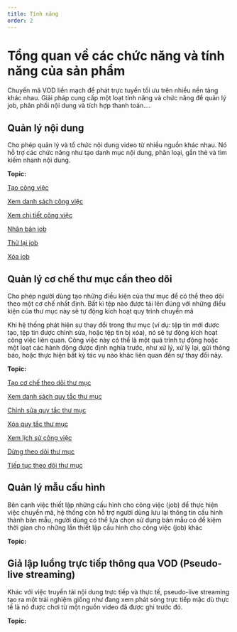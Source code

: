 ```yaml
---
title: Tính năng
order: 2
---
```


# Tổng quan về các chức năng và tính năng của sản phẩm

Chuyển mã VOD liền mạch để phát trực tuyến tối ưu trên nhiều nền tảng khác nhau. Giải pháp cung cấp một loạt tính năng và chức năng để quản lý job, phân phối nội dung và tích hợp thanh toán....

## Quản lý nội dung

Cho phép quản lý và tổ chức nội dung video từ nhiều nguồn khác nhau. Nó hỗ trợ các chức năng như tạo danh mục nội dung, phân loại, gắn thẻ và tìm kiếm nhanh nội dung.

**Topic:** 

[Tạo công việc](/docs/vi/sigma-media-vod/05-user-guide/b-job-management/1-create-job.md)

[Xem danh sách công việc](/docs/vi/sigma-media-vod/05-user-guide/b-job-management/2-view-job-list.md)

[Xem chi tiết công việc](/docs/vi/sigma-media-vod/05-user-guide/b-job-management/3-view-details-job.md)

[Nhân bản job](/docs/vi/sigma-media-vod/05-user-guide/b-job-management/4-duplicate-job.md)

[Thử lại job](/docs/vi/sigma-media-vod/05-user-guide/b-job-management/5-retry-job.md)

[Xóa job](/docs/vi/sigma-media-vod/05-user-guide/b-job-management/6-delete-job.md)


## Quản lý cơ chế thư mục cần theo dõi

Cho phép người dùng tạo những điều kiện của thư mục để có thể theo dõi theo một cơ chế nhất định. Bất kì tệp nào được tải lên đúng với những điều kiện của thư mục này sẽ tự động kích hoạt quy trình chuyển mã

Khi hệ thống phát hiện sự thay đổi trong thư mục (ví dụ: tệp tin mới được tạo, tệp tin được chỉnh sửa, hoặc tệp tin bị xóa), nó sẽ tự động kích hoạt công việc liên quan. Công việc này có thể là một quá trình tự động hoặc một loạt các hành động được định nghĩa trước, như xử lý, xử lý lại, gửi thông báo, hoặc thực hiện bất kỳ tác vụ nào khác liên quan đến sự thay đổi này.

**Topic:**


[Tạo cơ chế theo dõi thư mục](/docs/vi/sigma-media-vod/05-user-guide/b-job-management/1-create-job.md)

[Xem danh sách quy tắc thư mục](/docs/vi/sigma-media-vod/05-user-guide/b-job-management/2-view-job-list.md)

[Chỉnh sửa quy tắc thư mục](/docs/vi/sigma-media-vod/05-user-guide/b-job-management/3-view-details-job.md)

[Xóa quy tắc thư mục](/docs/vi/sigma-media-vod/05-user-guide/b-job-management/4-duplicate-job.md)

[Xem lịch sử công việc](/docs/vi/sigma-media-vod/05-user-guide/b-job-management/5-retry-job.md)

[Dừng theo dõi thư mục](/docs/vi/sigma-media-vod/05-user-guide/b-job-management/6-delete-job.md)

[Tiếp tục theo dõi thư mục](/docs/vi/sigma-media-vod/05-user-guide/b-job-management/6-delete-job.md)


## Quản lý mẫu cấu hình

Bên cạnh việc thiết lập những cấu hình cho công việc (job) để thực hiện việc chuyển mã, hệ thống còn hỗ trợ người dùng lưu lại thông tin cấu hình thành bản mẫu, người dùng có thể lựa chọn sử dụng bản mẫu có để kiệm thời gian cho những lần thiết lập cấu hình cho công việc (job) khác

**Topic:**

## Giả lập luồng trực tiếp thông qua VOD (Pseudo-live streaming)

Khác với việc truyền tải nội dung trực tiếp và thực tế, pseudo-live streaming tạo ra một trải nghiệm giống như đang xem phát sóng trực tiếp mặc dù thực tế là nó được chơi từ một nguồn video đã được ghi trước đó.

**Topic:**
